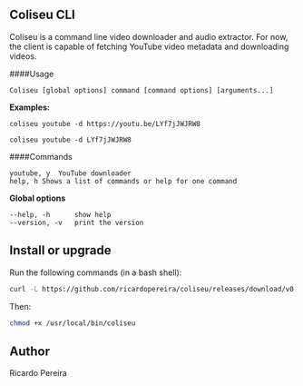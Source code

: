 Coliseu CLI
----

Coliseu is a command line video downloader and audio extractor. For now, the client is capable of fetching YouTube video metadata and downloading videos.

####Usage

```
Coliseu [global options] command [command options] [arguments...]
```

**Examples:**

```
coliseu youtube -d https://youtu.be/LYf7jJWJRW8
```

```
coliseu youtube -d LYf7jJWJRW8
```

####Commands

```
youtube, y	YouTube downloader
help, h	Shows a list of commands or help for one command
```

**Global options**

```
--help, -h		show help
--version, -v	print the version
```

Install or upgrade
----

Run the following commands (in a bash shell):

```bash
curl -L https://github.com/ricardopereira/coliseu/releases/download/v0.1/coliseu-x86_64 > /usr/local/bin/coliseu
```

Then:

```bash
chmod +x /usr/local/bin/coliseu
```

Author
----

Ricardo Pereira
